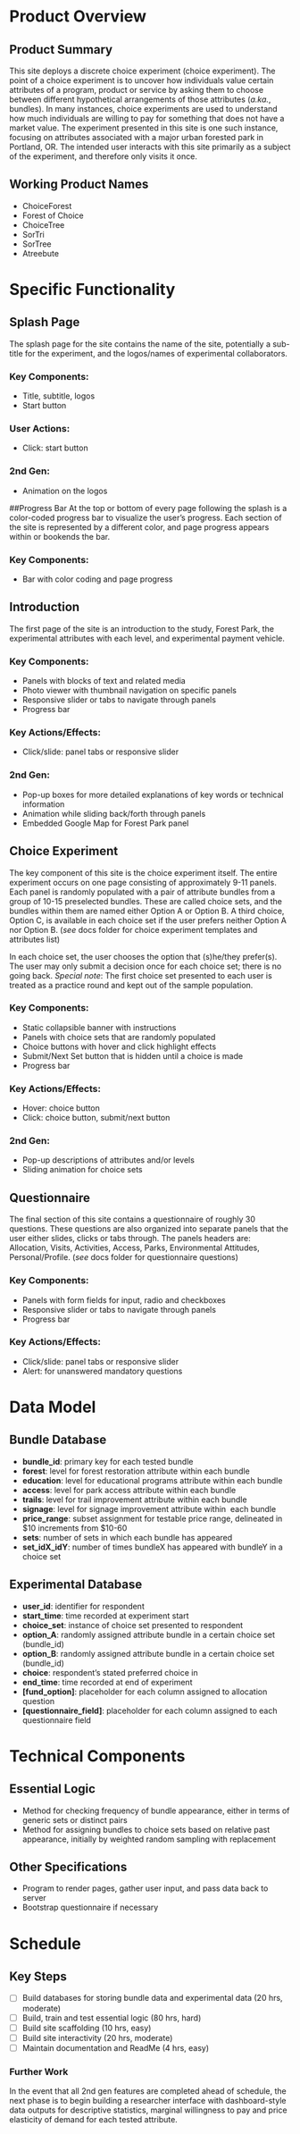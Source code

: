 # Product Overview
## Product Summary
This site deploys a discrete choice experiment (choice experiment). The point of a choice experiment is to uncover how individuals value certain attributes of a program, product or service by asking them to choose between different hypothetical arrangements of those attributes (_a.ka._, bundles). In many instances, choice experiments are used to understand how much individuals are willing to pay for something that does not have a market value. The experiment presented in this site is one such instance, focusing on attributes associated with a major urban forested park in Portland, OR. The intended user interacts with this site primarily as a subject of the experiment, and therefore only visits it once.

## Working Product Names
* ChoiceForest
* Forest of Choice 
* ChoiceTree 
* SorTri 
* SorTree 
* Atreebute

# Specific Functionality

## Splash Page 
The splash page for the site contains the name of the site, potentially a sub-title for the experiment, and the logos/names of experimental collaborators.

### Key Components:
* Title, subtitle, logos
* Start button 

### User Actions:
* Click: start button

### 2nd Gen:
* Animation on the logos 

##Progress Bar
At the top or bottom of every page following the splash is a color-coded progress bar to visualize the user’s progress. Each section of the site is represented by a different color, and page progress appears within or bookends the bar.

### Key Components:
* Bar with color coding and page progress 

## Introduction 
The first page of the site is an introduction to the study, Forest Park, the experimental attributes with each level, and experimental payment vehicle.

### Key Components:
* Panels with blocks of text and related media 
* Photo viewer with thumbnail navigation on specific panels 
* Responsive slider or tabs to navigate through panels 
* Progress bar

### Key Actions/Effects:
* Click/slide: panel tabs or responsive slider

### 2nd Gen:
* Pop-up boxes for more detailed explanations of key words or technical information 
* Animation while sliding back/forth through panels 
* Embedded Google Map for Forest Park panel 

## Choice Experiment
The key component of this site is the choice experiment itself. The entire experiment occurs on one page consisting of approximately 9-11 panels. Each panel is randomly populated with a pair of attribute bundles from a group of 10-15 preselected bundles. These are called choice sets, and the bundles within them are named either Option A or Option B. A third choice, Option C, is available in each choice set if the user prefers neither Option A nor Option B. (_see_ docs folder for choice experiment templates and attributes list)

In each choice set, the user chooses the option that (s)he/they prefer(s). The user may only submit a decision once for each choice set; there is no going back. _Special note_: The first choice set presented to each user is treated as a practice round and kept out of the sample population.

### Key Components:
* Static collapsible banner with instructions 
* Panels with choice sets that are randomly populated 
* Choice buttons with hover and click highlight effects 
* Submit/Next Set button that is hidden until a choice is made 
* Progress bar

### Key Actions/Effects:
* Hover: choice button
* Click: choice button, submit/next button

### 2nd Gen:
* Pop-up descriptions of attributes and/or levels 
* Sliding animation for choice sets 

## Questionnaire
The final section of this site contains a questionnaire of roughly 30 questions. These questions are also organized into separate panels that the user either slides, clicks or tabs through. The panels headers are: Allocation, Visits, Activities, Access, Parks, Environmental Attitudes, Personal/Profile. (_see_ docs folder for questionnaire questions)

### Key Components:
* Panels with form fields for input, radio and checkboxes 
* Responsive slider or tabs to navigate through panels  
* Progress bar

### Key Actions/Effects:
* Click/slide: panel tabs or responsive slider
* Alert: for unanswered mandatory questions

# Data Model
## Bundle Database
* __bundle_id__: primary key for each tested bundle
* __forest__: level for forest restoration attribute within each bundle
* __education__: level for educational programs attribute within each bundle
* __access__: level for park access attribute within each bundle
* __trails__: level for trail improvement attribute within each bundle
* __signage__: level for signage improvement attribute within  each bundle
* __price_range__: subset assignment for testable price range, delineated in $10 increments from $10-60 
* __sets__: number of sets in which each bundle has appeared
* __set_idX_idY__: number of times bundleX has appeared with bundleY in a choice set

## Experimental Database
* __user_id__: identifier for respondent
* __start_time__: time recorded at experiment start
* __choice_set__: instance of choice set presented to respondent
* __option_A__: randomly assigned attribute bundle in a certain choice set (bundle_id)
* __option_B__: randomly assigned attribute bundle in a certain choice set (bundle_id)
* __choice__: respondent’s stated preferred choice in
* __end_time__: time recorded at end of experiment
* __[fund_option]__: placeholder for each column assigned to allocation question
* __[questionnaire_field]__: placeholder for each column assigned to each questionnaire field

# Technical Components
## Essential Logic
* Method for checking frequency of bundle appearance, either in terms of generic sets or distinct pairs
* Method for assigning bundles to choice sets based on relative past appearance, initially by weighted random sampling with replacement

## Other Specifications
* Program to render pages, gather user input, and pass data back to server
* Bootstrap questionnaire if necessary

# Schedule
## Key Steps
- [ ] Build databases for storing bundle data and experimental data (20 hrs, moderate)
- [ ] Build, train and test essential logic (80 hrs, hard)
- [ ] Build site scaffolding (10 hrs, easy)
- [ ] Build site interactivity (20 hrs, moderate)
- [ ] Maintain documentation and ReadMe (4 hrs, easy)

### Further Work
In the event that all 2nd gen features are completed ahead of schedule, the next phase is to begin building a researcher interface with dashboard-style data outputs for descriptive statistics, marginal willingness to pay and price elasticity of demand for each tested attribute.

